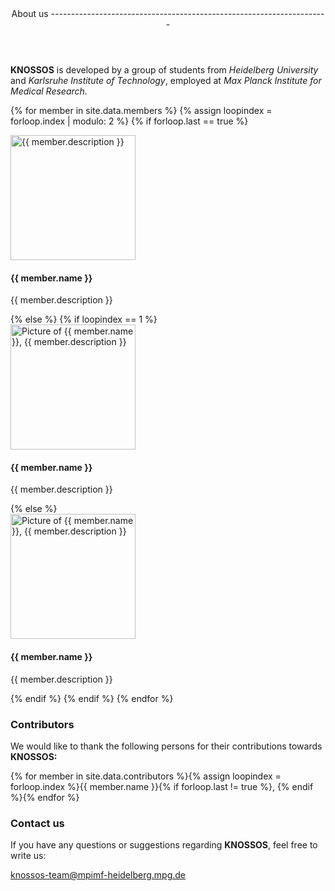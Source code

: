<header class="major">
About us<span class="__icon"><i class="fa fa-users"></i></span>
---------------------------------------------------------------------
</header>

**KNOSSOS** is developed by a group of students from *Heidelberg University* and *Karlsruhe Institute of Technology*, employed at *Max Planck Institute for Medical Research*.

{% for member in site.data.members %}
{% assign loopindex = forloop.index | modulo: 2 %}
{% if forloop.last == true %}
<div class="row -text-center">
<div class="row__col member-image">
<img class="-circle" src="{{ site.baseurl }}images/team/{{ member.picture }}" alt="{{ member.description }}" width="200" height="200">
<h4>{{ member.name }}</h4>
<p>{{ member.description }}</p>
</div>
<div class="row__col member-image">
</div>
</div>
{% else %}
{% if loopindex == 1 %}
<div class="row -text-center">
<div class="row__col member-image">
<img class="-circle" src="{{ site.baseurl }}images/team/{{ member.picture }}" alt="Picture of {{ member.name }}, {{ member.description }}" width="200" height="200">
<h4>{{ member.name }}</h4>
<p>{{ member.description }}</p>
</div>
{% else %}
<div class="row__col member-image">
<img class="-circle" src="{{ site.baseurl }}images/team/{{ member.picture }}" alt="Picture of {{ member.name }}, {{ member.description }}" width="200" height="200">
<h4>{{ member.name }}</h4>
<p>{{ member.description }}</p>
</div>
</div>
{% endif %}
{% endif %}
{% endfor %}

### Contributors

We would like to thank the following persons for their contributions towards **KNOSSOS:**

{% for member in site.data.contributors %}{% assign loopindex = forloop.index %}{{ member.name }}{% if forloop.last != true %}, {% endif %}{% endfor %}


### Contact us

If you have any questions or suggestions regarding **KNOSSOS**, feel free to write us:

<a href="mailto:knossos-team@mpimf-heidelberg.mpg.de" class="button button--small"><i class="fa fa-envelope"></i> knossos-team@mpimf-heidelberg.mpg.de</a>
